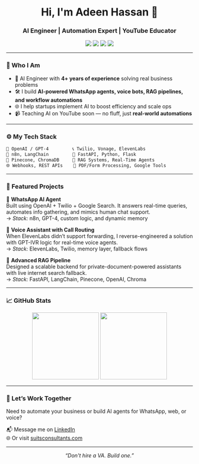 <h1 align="center">Hi, I'm Adeen Hassan 👋</h1>
<h3 align="center">AI Engineer | Automation Expert | YouTube Educator</h3>

<p align="center">
  <a href="https://github.com/malickadeen"><img src="https://img.shields.io/badge/GitHub-181717?style=flat&logo=github&logoColor=white" /></a>
  <a href="https://www.linkedin.com/in/malick-adeen-ai/"><img src="https://img.shields.io/badge/LinkedIn-blue?style=flat&logo=linkedin&logoColor=white" /></a>
  <a href="https://www.suitsconsultants.com"><img src="https://img.shields.io/badge/Website-suitsconsultants.com-0a0a0a?style=flat&logo=google-chrome&logoColor=white" /></a>
  <a href="#"><img src="https://img.shields.io/badge/YouTube-Launching Soon-red?style=flat&logo=youtube&logoColor=white" /></a>
</p>

---

### 🧠 Who I Am

- 🤖 AI Engineer with **4+ years of experience** solving real business problems  
- 🛠️ I build **AI-powered WhatsApp agents, voice bots, RAG pipelines, and workflow automations**  
- 🌐 I help startups implement AI to boost efficiency and scale ops  
- 📹 Teaching AI on YouTube soon — no fluff, just **real-world automations**

---

### ⚙️ My Tech Stack

```txt
🧠 OpenAI / GPT-4         📞 Twilio, Vonage, ElevenLabs  
🔄 n8n, LangChain         🧰 FastAPI, Python, Flask  
📁 Pinecone, ChromaDB     🤖 RAG Systems, Real-Time Agents  
🌐 Webhooks, REST APIs    🧾 PDF/Form Processing, Google Tools
```

---

### 🚀 Featured Projects

🔹 **WhatsApp AI Agent**  
Built using OpenAI + Twilio + Google Search. It answers real-time queries, automates info gathering, and mimics human chat support.  
→ *Stack:* n8n, GPT-4, custom logic, and dynamic memory

🔹 **Voice Assistant with Call Routing**  
When ElevenLabs didn’t support forwarding, I reverse-engineered a solution with GPT-IVR logic for real-time voice agents.  
→ *Stack:* ElevenLabs, Twilio, memory layer, fallback flows

🔹 **Advanced RAG Pipeline**  
Designed a scalable backend for private-document-powered assistants with live internet search fallback.  
→ *Stack:* FastAPI, LangChain, Pinecone, OpenAI, Chroma

---

### 📈 GitHub Stats

<p align="center">
  <img src="https://github-readme-stats.vercel.app/api?username=malickadeen&show_icons=true&theme=radical" height="180" />
  <img src="https://github-readme-stats.vercel.app/api/top-langs/?username=malickadeen&layout=compact&theme=radical" height="180"/>
</p>

---

### 📣 Let’s Work Together

Need to automate your business or build AI agents for WhatsApp, web, or voice?

📬 Message me on [LinkedIn](https://www.linkedin.com/in/malick-adeen-ai/)  
🌐 Or visit [suitsconsultants.com](https://www.suitsconsultants.com)

---

<p align="center">
  <i>“Don't hire a VA. Build one.”</i>
</p>

